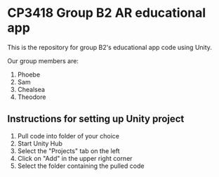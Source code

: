 # CP3418 Group B2 AR educational app

This is the repository for group B2's educational app code using Unity.

Our group members are:
1) Phoebe
2) Sam
3) Chealsea
4) Theodore

## Instructions for setting up Unity project
1) Pull code into folder of your choice
2) Start Unity Hub
3) Select the "Projects" tab on the left
4) Click on "Add" in the upper right corner
5) Select the folder containing the pulled code